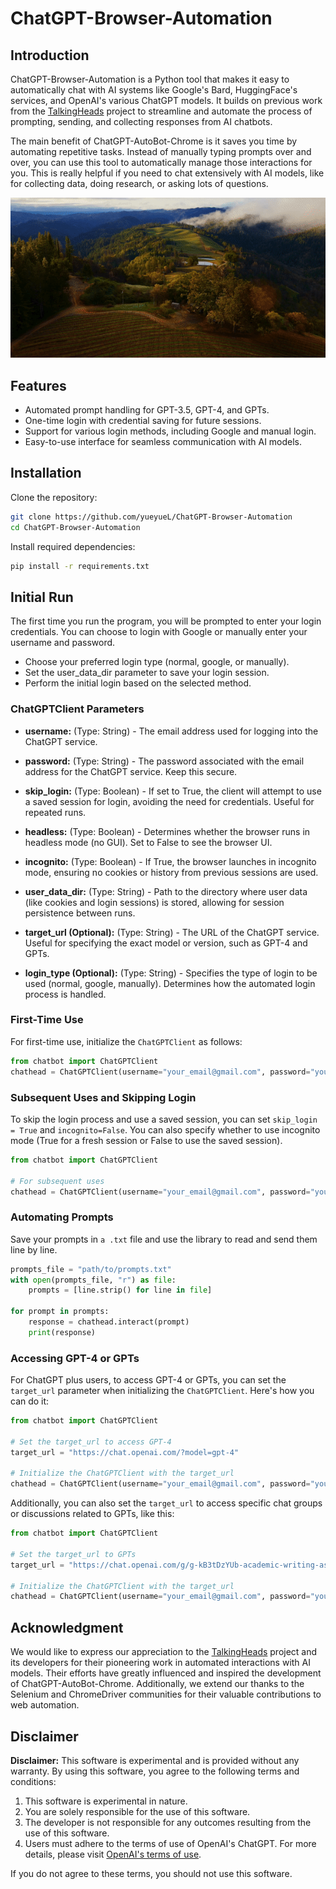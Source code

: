# ChatGPT-Browser-Automation

## Introduction
ChatGPT-Browser-Automation is a Python tool that makes it easy to automatically chat with AI systems like Google's Bard, HuggingFace's services, and OpenAI's various ChatGPT models. It builds on previous work from the [TalkingHeads](https://github.com/ugorsahin/TalkingHeads) project to streamline and automate the process of prompting, sending, and collecting responses from AI chatbots.

The main benefit of ChatGPT-AutoBot-Chrome is it saves you time by automating repetitive tasks. Instead of manually typing prompts over and over, you can use this tool to automatically manage those interactions for you. This is really helpful if you need to chat extensively with AI models, like for collecting data, doing research, or asking lots of questions. 

![](result.gif)


## Features
- Automated prompt handling for GPT-3.5, GPT-4, and GPTs.
- One-time login with credential saving for future sessions.
- Support for various login methods, including Google and manual login.
- Easy-to-use interface for seamless communication with AI models.

## Installation
Clone the repository:
```bash
git clone https://github.com/yueyueL/ChatGPT-Browser-Automation
cd ChatGPT-Browser-Automation
```
Install required dependencies:
```bash
pip install -r requirements.txt
```

## Initial Run
The first time you run the program, you will be prompted to enter your login credentials. You can choose to login with Google or manually enter your username and password. 

- Choose your preferred login type (normal, google, or manually).
- Set the user_data_dir parameter to save your login session.
- Perform the initial login based on the selected method.


### ChatGPTClient Parameters

- **username:** (Type: String) - The email address used for logging into the ChatGPT service.

- **password:** (Type: String) - The password associated with the email address for the ChatGPT service. Keep this secure.

- **skip_login:** (Type: Boolean) - If set to True, the client will attempt to use a saved session for login, avoiding the need for credentials. Useful for repeated runs.

- **headless:** (Type: Boolean) - Determines whether the browser runs in headless mode (no GUI). Set to False to see the browser UI.

- **incognito:** (Type: Boolean) - If True, the browser launches in incognito mode, ensuring no cookies or history from previous sessions are used.

- **user_data_dir:** (Type: String) - Path to the directory where user data (like cookies and login sessions) is stored, allowing for session persistence between runs.

- **target_url (Optional):** (Type: String) - The URL of the ChatGPT service. Useful for specifying the exact model or version, such as GPT-4 and GPTs.

- **login_type (Optional):** (Type: String) - Specifies the type of login to be used (normal, google, manually). Determines how the automated login process is handled.

### First-Time Use

For first-time use, initialize the `ChatGPTClient` as follows:

```python
from chatbot import ChatGPTClient
chathead = ChatGPTClient(username="your_email@gmail.com", password="your_password", skip_login=False, login_type="normal", incognito=False, user_data_dir='/path/to/your/user/')
```

### Subsequent Uses and Skipping Login
To skip the login process and use a saved session, you can set `skip_login = True` and `incognito=False`. You can also specify whether to use incognito mode (True for a fresh session or False to use the saved session).
```python
from chatbot import ChatGPTClient

# For subsequent uses
chathead = ChatGPTClient(username="your_email@gmail.com", password="your_password", skip_login=True, incognito=False, user_data_dir='/path/to/your/user/')
```

### Automating Prompts
Save your prompts in `a .txt` file and use the library to read and send them line by line.
```python
prompts_file = "path/to/prompts.txt"
with open(prompts_file, "r") as file:
    prompts = [line.strip() for line in file]

for prompt in prompts:
    response = chathead.interact(prompt)
    print(response)
```

### Accessing GPT-4 or GPTs

For ChatGPT plus users, to access GPT-4 or GPTs, you can set the `target_url` parameter when initializing the `ChatGPTClient`. Here's how you can do it:

```python
from chatbot import ChatGPTClient

# Set the target_url to access GPT-4
target_url = "https://chat.openai.com/?model=gpt-4"

# Initialize the ChatGPTClient with the target_url
chathead = ChatGPTClient(username="your_email@gmail.com", password="your_password", skip_login=True, incognito=False, headless=False, login_type="normal", user_data_dir='/path/to/your/user/', target_url=target_url)
```

Additionally, you can also set the `target_url` to access specific chat groups or discussions related to GPTs, like this:
```python
from chatbot import ChatGPTClient

# Set the target_url to GPTs
target_url = "https://chat.openai.com/g/g-kB3tDzYUb-academic-writing-assistant"

# Initialize the ChatGPTClient with the target_url
chathead = ChatGPTClient(username="your_email@gmail.com", password="your_password", skip_login=True, incognito=False, headless=False, login_type="normal", user_data_dir='/path/to/your/user/', target_url=target_url)
```


## Acknowledgment

We would like to express our appreciation to the [TalkingHeads](https://github.com/ugorsahin/TalkingHeads) project and its developers for their pioneering work in automated interactions with AI models. Their efforts have greatly influenced and inspired the development of ChatGPT-AutoBot-Chrome. Additionally, we extend our thanks to the Selenium and ChromeDriver communities for their valuable contributions to web automation.

## Disclaimer

**Disclaimer:** This software is experimental and is provided without any warranty. By using this software, you agree to the following terms and conditions:

1. This software is experimental in nature.
2. You are solely responsible for the use of this software.
3. The developer is not responsible for any outcomes resulting from the use of this software.
4. Users must adhere to the terms of use of OpenAI's ChatGPT. For more details, please visit [OpenAI's terms of use](https://openai.com/terms).

If you do not agree to these terms, you should not use this software.


